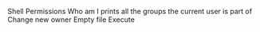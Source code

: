 Shell Permissions
Who am I
prints all the groups the current user is part of
Change new owner
Empty file
Execute
